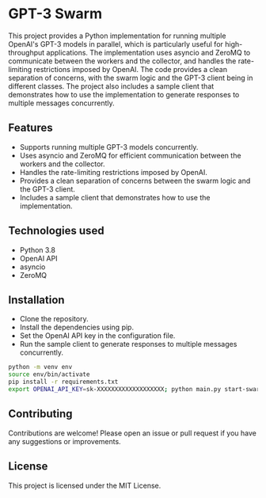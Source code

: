 # GPT-3 Swarm

This project provides a Python implementation for running multiple OpenAI's GPT-3 models in parallel, which is particularly useful for high-throughput applications. The implementation uses asyncio and ZeroMQ to communicate between the workers and the collector, and handles the rate-limiting restrictions imposed by OpenAI. The code provides a clean separation of concerns, with the swarm logic and the GPT-3 client being in different classes. The project also includes a sample client that demonstrates how to use the implementation to generate responses to multiple messages concurrently.

## Features

- Supports running multiple GPT-3 models concurrently.
- Uses asyncio and ZeroMQ for efficient communication between the workers and the collector.
- Handles the rate-limiting restrictions imposed by OpenAI.
- Provides a clean separation of concerns between the swarm logic and the GPT-3 client.
- Includes a sample client that demonstrates how to use the implementation.

## Technologies used

- Python 3.8
- OpenAI API
- asyncio
- ZeroMQ

## Installation

- Clone the repository.
- Install the dependencies using pip.
- Set the OpenAI API key in the configuration file.
- Run the sample client to generate responses to multiple messages concurrently.

```bash
python -m venv env 
source env/bin/activate 
pip install -r requirements.txt
export OPENAI_API_KEY=sk-XXXXXXXXXXXXXXXXXXX; python main.py start-swarming
```

## Contributing

Contributions are welcome! Please open an issue or pull request if you have any suggestions or improvements.

## License

This project is licensed under the MIT License.
